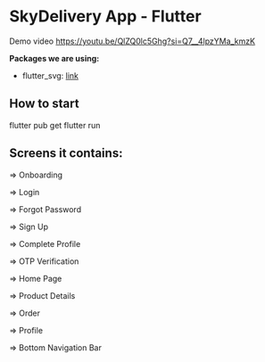 # SkyDelivery App - Flutter 

Demo video https://youtu.be/QlZQ0lc5Ghg?si=Q7__4lpzYMa_kmzK

**Packages we are using:**

- flutter_svg: [link](https://pub.dev/packages/flutter_svg)

## How to start
flutter pub get
flutter run


## Screens it contains:

=> Onboarding

=> Login

=> Forgot Password

=> Sign Up

=> Complete Profile

=> OTP Verification

=> Home Page

=> Product Details

=> Order

=> Profile

=> Bottom Navigation Bar


